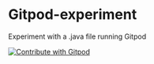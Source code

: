 # Gitpod-experiment
Experiment with a .java file running Gitpod


<a href="https://gitpod.io/#<your-repository-url>">
  <img
    src="https://img.shields.io/badge/Contribute%20with-Gitpod-908a85?logo=gitpod"
    alt="Contribute with Gitpod"
  />
</a>

